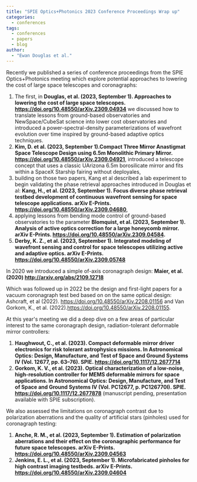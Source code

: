 ```yaml
---
title: "SPIE Optics+Photonics 2023 Conference Proceedings Wrap up"
categories:
  - conferences
tags:
  - conferences
  - papers
  - blog
author:
  - "Ewan Douglas et al."
---
```


Recently we published a series of conference proceedings from the SPIE Optics+Photonics meeting which explore potential approaches to lowering the cost of large space telescopes and coronagraphs:
1. The first, in **Douglas, et al. (2023, September 1). Approaches to lowering the cost of large space telescopes. https://doi.org/10.48550/arXiv.2309.04934** we discussed how to translate lessons from ground-based observatories and NewSpace/CubeSat science into lower cost observatories and introduced a power-spectral-density parameterizations of wavefront evolution over time inspired by ground-based adaptive optics techniques.
1. **Kim, D. et al. (2023, September 1).Compact Three Mirror Anastigmat Space Telescope Design using 6.5m Monolithic Primary Mirror. https://doi.org/10.48550/arXiv.2309.04921**, introduced a telescope concept that uses a classic UArizona 6.5m borosilicate mirror and fits within a SpaceX Starship fairing without deployales,
1. building on those two papers, Kang et al  described a lab experiment to begin validating the phase retrieval approaches introduced in Douglas et al: **Kang, H., et al. (2023, September 1). Focus diverse phase retrieval testbed development of continuous wavefront sensing for space telescope applications. arXiv E-Prints. https://doi.org/10.48550/arXiv.2309.04680**, 
1. applying lessons from bending mode control of ground-based observatories to the parameter  **Blomquist, et al. (2023, September 1). Analysis of active optics correction for a large honeycomb mirror. arXiv E-Prints. https://doi.org/10.48550/arXiv.2309.04584.**
2.   **Derby, K. Z., et al. (2023, September 1). Integrated modeling of wavefront sensing and control for space telescopes utilizing active and adaptive optics. arXiv E-Prints. https://doi.org/10.48550/arXiv.2309.05748**


In 2020 we introduced a simple of-axis coronagraph design: **Maier, et al. (2020) http://arxiv.org/abs/2109.12718**

Which was followed up in 2022 be the design and first-light papers for a vacuum coronagraph test bed based on on the same optical design: Ashcraft, et al (2022). https://doi.org/10.48550/arXiv.2208.01156 and Van Gorkom, K., et al. (2022).https://doi.org/10.48550/arXiv.2208.01155.

At this year's meeting we did a deep dive on a few areas of particular interest to the same coronagraph design, radiation-tolerant deformable mirror controllers: 
1. **Haughwout, C., et al.  (2023). Compact deformable mirror driver electronics for risk tolerant astrophysics missions. In Astronomical Optics: Design, Manufacture, and Test of Space and Ground Systems IV (Vol. 12677, pp. 63–76). SPIE. https://doi.org/10.1117/12.2677714**
1. **Gorkom, K. V.,  et al. (2023). Optical characterization of a low-noise, high-resolution controller for MEMS deformable mirrors for space applications. In Astronomical Optics: Design, Manufacture, and Test of Space and Ground Systems IV (Vol. PC12677, p. PC126770I). SPIE. https://doi.org/10.1117/12.2677878** (manuscript pending, presentation available with SPIE subscription).

We also assessed the limitations on coronagraph contrast due to polarization aberrations and the quality of artificial stars (pinholes) used for coronagraph testing:
1. **Anche, R. M., et al. (2023, September 1). Estimation of polarization aberrations and their effect on the coronagraphic performance for future space telescopes. arXiv E-Prints. https://doi.org/10.48550/arXiv.2309.04563**
1. **Jenkins, E. L., et al. (2023, September 1). Microfabricated pinholes for high contrast imaging testbeds. arXiv E-Prints. https://doi.org/10.48550/arXiv.2309.04604**




